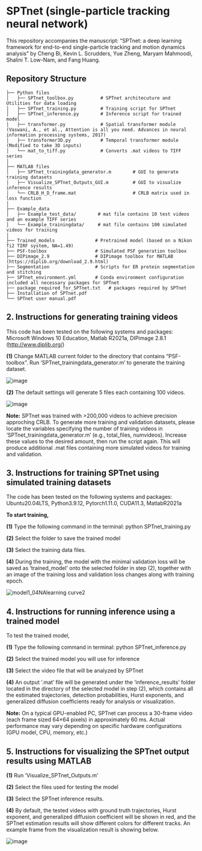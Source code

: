# SPTnet (single-particle tracking neural network)
This repository accompanies the manuscript:
“SPTnet: a deep learning framework for end-to-end single-particle tracking and motion dynamics analysis”
by Cheng Bi, Kevin L. Scrudders, Yue Zheng, Maryam Mahmoodi, Shalini T. Low-Nam, and Fang Huang.


## Repository Structure
```text
├── Python files
│   ├── SPTnet_toolbox.py          # SPTnet architecuture and Utilities for data loading
│   ├── SPTnet_training.py         # Training script for SPTnet
│   ├── SPTnet_inference.py        # Inference script for trained model
│   ├── transformer.py             # Spatial transformer module (Vaswani, A., et al., Attention is all you need. Advances in neural information processing systems, 2017)
│   ├── transformer3D.py           # Temporal transformer module (Modified to take 3D inputs)
│   └── mat_to_tiff.py             # Converts .mat videos to TIFF series
│
├── MATLAB files
│   ├── SPTnet_trainingdata_generator.m        # GUI to generate training datasets
│   ├── Visualize_SPTnet_Outputs_GUI.m         # GUI to visualize inference results
│   └── CRLB_H_D_frame.mat                     # CRLB matrix used in loss function
│
├── Example_data
│   ├── Example_test_data/        # mat file contains 10 test videos and an example TIFF series
│   └── Example_trainingdata/     # mat file contains 100 simulated videos for training
│
├── Trained_models               # Pretrained model (based on a Nikon Ti2 TIRF system, NA=1.49)
├── PSF-toolbox                  # Simulated PSF generation toolbox
├── DIPimage_2.9                 # DIPimage toolbox for MATLAB (https://diplib.org/download_2.9.html)
├── Segmentation                 # Scripts for ER protein segmentation and stitching
├── SPTnet_environment.yml       # Conda environment configuration included all necessary packages for SPTnet
├── package_required_for_SPTnet.txt   # packages required by SPTnet
├── Installation of SPTnet.pdf     
└── SPTnet user manual.pdf
 ```

## 2. Instructions for generating training videos
This code has been tested on the following systems and packages:
Microsoft Windows 10 Education, Matlab R2021a, DIPimage 2.8.1 (http://www.diplib.org/)

**(1)** Change MATLAB current folder to the directory that contains “PSF-toolbox”.
Run ‘SPTnet_trainingdata_generator.m’ to generate the training dataset.

![image](https://github.com/user-attachments/assets/0d91fba5-65ad-4795-b75d-bcf09ece50b6)

**(2)** The default settings will generate 5 files each containing 100 videos.

![image](https://github.com/user-attachments/assets/51f965b0-6846-447f-b568-bc67e5745a35)

**Note:** SPTnet was trained with >200,000 videos to achieve precision approching CRLB. To generate more training and validation datasets, please locate the variables specifying the number of training videos in ‘SPTnet_trainingdata_generator.m’ (e.g., total_files, numvideos). Increase these values to the desired amount, then run the script again. This will produce additional .mat files containing more simulated videos for training and validation.

## 3. Instructions for training SPTnet using simulated training datasets
The code has been tested on the following systems and packages:
Ubuntu20.04LTS, Python3.9.12, Pytorch1.11.0, CUDA11.3, MatlabR2021a

**To start training,**

**(1)** Type the following command in the terminal: python SPTnet_training.py

**(2)** Select the folder to save the trained model

**(3)** Select the training data files.

**(4)** During the training, the model with the minimal validation loss will be saved as ‘trained_model’ onto the selected folder in step (2), together with an image of the training loss and validation loss changes along with training epoch.

![model1_04NAlearning curve2](https://github.com/user-attachments/assets/59f4dad5-2fdf-44c6-852e-f56112a592a3)


## 4. Instructions for running inference using a trained model
To test the trained model,

**(1)** Type the following command in terminal: python SPTnet_inference.py

**(2)** Select the trained model you will use for inference

**(3)** Select the video file that will be analyzed by SPTnet

**(4)** An output ‘.mat’ file will be generated under the ‘inference_results’ folder located in the directory of the selected model in step (2), which contains all the estimated trajectories, detection probabilities, Hurst exponents, and generalized diffusion coefficients ready for analysis or visualization.

**Note:** On a typical GPU-enabled PC, SPTnet can process a 30-frame video (each frame sized 64×64 pixels) in approximately 60 ms. Actual performance may vary depending on specific hardware configurations (GPU model, CPU, memory, etc.)

## 5. Instructions for visualizing the SPTnet output results using MATLAB
**(1)** Run ‘Visualize_SPTnet_Outputs.m’

**(2)** Select the files used for testing the model

**(3)** Select the SPTnet inference results.

**(4)** By default, the tested videos with ground truth trajectories, Hurst exponent, and generalized diffusion coefficient will be shown in red, and the SPTnet estimation results will show different colors for different tracks. An example frame from the visualization result is showing below.

![image](https://github.com/user-attachments/assets/76d0af8e-cc4e-4d85-b89c-32b7d4b9bf22)


